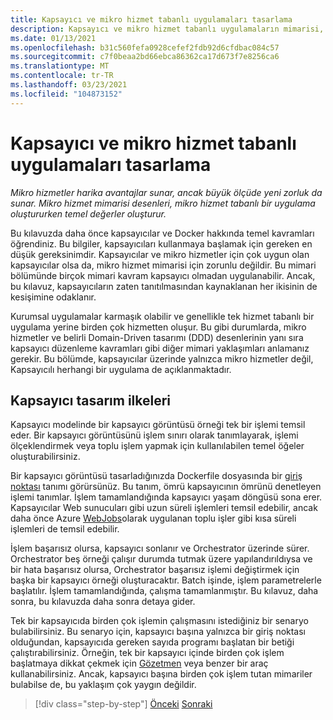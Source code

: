 ```yaml
---
title: Kapsayıcı ve mikro hizmet tabanlı uygulamaları tasarlama
description: Kapsayıcı ve mikro hizmet tabanlı uygulamaların mimarisi, küçük bir Fede değildir ve çok daha fazla alınmamalıdır. Bu bölümdeki temel kavramları öğrenin.
ms.date: 01/13/2021
ms.openlocfilehash: b31c560fefa0928cefef2fdb92d6cfdbac084c57
ms.sourcegitcommit: c7f0beaa2bd66ebca86362ca17d673f7e8256ca6
ms.translationtype: MT
ms.contentlocale: tr-TR
ms.lasthandoff: 03/23/2021
ms.locfileid: "104873152"
---
```

# <a name="architecting-container-and-microservice-based-applications"></a>Kapsayıcı ve mikro hizmet tabanlı uygulamaları tasarlama

*Mikro hizmetler harika avantajlar sunar, ancak büyük ölçüde yeni zorluk da sunar. Mikro hizmet mimarisi desenleri, mikro hizmet tabanlı bir uygulama oluştururken temel değerler oluşturur.*

Bu kılavuzda daha önce kapsayıcılar ve Docker hakkında temel kavramları öğrendiniz. Bu bilgiler, kapsayıcıları kullanmaya başlamak için gereken en düşük gereksinimdir. Kapsayıcılar ve mikro hizmetler için çok uygun olan kapsayıcılar olsa da, mikro hizmet mimarisi için zorunlu değildir. Bu mimari bölümünde birçok mimari kavram kapsayıcı olmadan uygulanabilir. Ancak, bu kılavuz, kapsayıcıların zaten tanıtılmasından kaynaklanan her ikisinin de kesişimine odaklanır.

Kurumsal uygulamalar karmaşık olabilir ve genellikle tek hizmet tabanlı bir uygulama yerine birden çok hizmetten oluşur. Bu gibi durumlarda, mikro hizmetler ve belirli Domain-Driven tasarımı (DDD) desenlerinin yanı sıra kapsayıcı düzenleme kavramları gibi diğer mimari yaklaşımları anlamanız gerekir. Bu bölümde, kapsayıcılar üzerinde yalnızca mikro hizmetler değil, Kapsayıcılı herhangi bir uygulama de açıklanmaktadır.

## <a name="container-design-principles"></a>Kapsayıcı tasarım ilkeleri

Kapsayıcı modelinde bir kapsayıcı görüntüsü örneği tek bir işlemi temsil eder. Bir kapsayıcı görüntüsünü işlem sınırı olarak tanımlayarak, işlemi ölçeklendirmek veya toplu işlem yapmak için kullanılabilen temel öğeler oluşturabilirsiniz.

Bir kapsayıcı görüntüsü tasarladığınızda Dockerfile dosyasında bir [giriş noktası](https://docs.docker.com/engine/reference/builder/#entrypoint) tanımı görürsünüz. Bu tanım, ömrü kapsayıcının ömrünü denetleyen işlemi tanımlar. İşlem tamamlandığında kapsayıcı yaşam döngüsü sona erer. Kapsayıcılar Web sunucuları gibi uzun süreli işlemleri temsil edebilir, ancak daha önce Azure [WebJobs](https://github.com/Azure/azure-webjobs-sdk/wiki)olarak uygulanan toplu işler gibi kısa süreli işlemleri de temsil edebilir.

İşlem başarısız olursa, kapsayıcı sonlanır ve Orchestrator üzerinde sürer. Orchestrator beş örneği çalışır durumda tutmak üzere yapılandırıldıysa ve bir hata başarısız olursa, Orchestrator başarısız işlemi değiştirmek için başka bir kapsayıcı örneği oluşturacaktır. Batch işinde, işlem parametrelerle başlatılır. İşlem tamamlandığında, çalışma tamamlanmıştır. Bu kılavuz, daha sonra, bu kılavuzda daha sonra detaya gider.

Tek bir kapsayıcıda birden çok işlemin çalışmasını istediğiniz bir senaryo bulabilirsiniz. Bu senaryo için, kapsayıcı başına yalnızca bir giriş noktası olduğundan, kapsayıcıda gereken sayıda programı başlatan bir betiği çalıştırabilirsiniz. Örneğin, tek bir kapsayıcı içinde birden çok işlem başlatmaya dikkat çekmek için [Gözetmen](http://supervisord.org/) veya benzer bir araç kullanabilirsiniz. Ancak, kapsayıcı başına birden çok işlem tutan mimariler bulabilse de, bu yaklaşım çok yaygın değildir.

>[!div class="step-by-step"]
>[Önceki](../net-core-net-framework-containers/official-net-docker-images.md) 
> [Sonraki](containerize-monolithic-applications.md)
